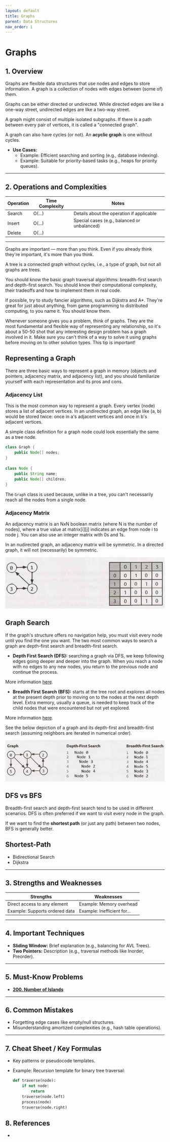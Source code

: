 ```yaml
---
layout: default
title: Graphs
parent: Data Structures
nav_order: 1
---
```


# Graphs

## **1. Overview**

Graphs are flexible data structures that use nodes and edges to store information. A graph is a collection of nodes with edges between (some of) them.

Graphs can be either directed or undirected. While directed edges are like a one-way street, undirected edges are like a two-way street.

A graph might consist of multiple isolated subgraphs. If there is a path between every pair of vertices, it is called a "connected graph".

A graph can also have cycles (or not). An **acyclic graph** is one without cycles.

* **Use Cases:** 
  * Example: Efficient searching and sorting (e.g., database indexing).
  * Example: Suitable for priority-based tasks (e.g., heaps for priority queues).

---

## **2. Operations and Complexities**

| Operation      | Time Complexity | Notes                                      |
|----------------|-----------------|--------------------------------------------|
| Search         | O(...)          | Details about the operation if applicable |
| Insert         | O(...)          | Special cases (e.g., balanced or unbalanced)|
| Delete         | O(...)          |                                            |

---

Graphs are important — more than you think. Even if you already think they're important, it's more than you think.

A tree is a connected graph without cycles, i.e., a type of graph, but not all graphs are trees.

You should know the basic graph traversal algorithms: breadth-first search and depth-first search. You should know their computational complexity, their tradeoffs and how to implement them in real code.

If possible, try to study fancier algorithms, such as Dijkstra and A*. They're great for just about anything, from game programming to distributed computing, to you name it. You should know them.

Whenever someone gives you a problem, think of graphs. They are the most fundamental and flexible way of representing any relationship, so it's about a 50-50 shot that any interesting design problem has a graph involved in it. Make sure you can't think of a way to solve it using graphs before moving on to other solution types. This tip is important!

## Representing a Graph

There are three basic ways to represent a graph in memory (objects and pointers, adjacency matrix, and adjacency list), and you should familiarize yourself with each representation and its pros and cons.

### Adjacency List

This is the most common way to represent a graph. Every vertex (node) stores a list of adjacent vertices. In an undirected graph, an edge like (a, b) would be stored twice: once in a's adjacent vertices and once in b's adjacent vertices.

A simple class definition for a graph node could look essentially the same as a tree node.

```java
class Graph {
    public Node[] nodes;
}

class Node {
    public String name;
    public Node[] children;
}
```

The `Graph` class is used because, unlike in a tree, you can't necessarily reach all the nodes from a single node.

### Adjacency Matrix

An adjacency matrix is an NxN boolean matrix (where N is the number of nodes), where a true value at matrix[i][j] indicates an edge from node i to node j. You can also use an integer matrix with 0s and 1s.

In an nudirected graph, an adjacency matrix will be symmetric. In a directed graph, it will not (necessarily) be symmetric.

![graph_matrix](../../assets/img/graph_matrix.png)

## Graph Search

If the graph's structure offers no navigation help, you must visit every node until you find the one you want. The two most common ways to search a graph are depth-first search and breadth-first search.

* **Depth First Search (DFS):** searching a graph via DFS, we keep following edges going deeper and deeper into the graph. When you reach a node with no edges to any new nodes, you return to the previous node and continue the process.

More information [here](https://roemvaar.github.io/computer_science_notes/docs/algorithms/dfs.html).

* **Breadth First Search (BFS):** starts at the tree root and explores all nodes at the present depth prior to moving on to the nodes at the next depth level. Extra memory, usually a queue, is needed to keep track of the child nodes that were encountered but not yet explored.

More information [here](https://roemvaar.github.io/computer_science_notes/docs/algorithms/bfs.html).

See the below depiction of a graph and its depth-first and breadth-first search (assuming neighbors are iterated in numerical order).

![dfs_vs_bfs](../../assets/img/dfs_vs_bfs.png)

## DFS vs BFS

Breadth-first search and depth-first search tend to be used in different scenarios. DFS is often preferred if we want to visit every node in the graph.

If we want to find the **shortest path** (or just any path) between two nodes, BFS is generally better.

## Shortest-Path

* Bidirectional Search
* Dijkstra

---

## **3. Strengths and Weaknesses**

| **Strengths**                | **Weaknesses**                |
|------------------------------|------------------------------|
| Direct access to any element   | Example: Memory overhead     |
| Example: Supports ordered data| Example: Inefficient for...  |

---

## **4. Important Techniques**

* **Sliding Window:** Brief explanation (e.g., balancing for AVL Trees).  
* **Two Pointers:** Description (e.g., traversal methods like Inorder, Preorder).

---

## **5. Must-Know Problems**

- **[200. Number of Islands](https://leetcode.com/problems/number-of-islands/description/)**

---

## **6. Common Mistakes**

- Forgetting edge cases like empty/null structures.
- Misunderstanding amortized complexities (e.g., hash table operations).

---

## **7. Cheat Sheet / Key Formulas**

- Key patterns or pseudocode templates.  
- Example: Recursion template for binary tree traversal:

  ```python
  def traverse(node):
      if not node:
          return
      traverse(node.left)
      process(node)
      traverse(node.right)
  ```

## **8. References**

-
